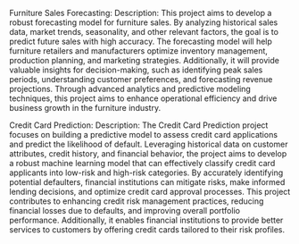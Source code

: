 

Furniture Sales Forecasting:
Description: This project aims to develop a robust forecasting model for furniture sales. By analyzing historical sales data, market trends, seasonality, and other relevant factors, the goal is to predict future sales with high accuracy. The forecasting model will help furniture retailers and manufacturers optimize inventory management, production planning, and marketing strategies. Additionally, it will provide valuable insights for decision-making, such as identifying peak sales periods, understanding customer preferences, and forecasting revenue projections. Through advanced analytics and predictive modeling techniques, this project aims to enhance operational efficiency and drive business growth in the furniture industry.

Credit Card Prediction:
Description: The Credit Card Prediction project focuses on building a predictive model to assess credit card applications and predict the likelihood of default. Leveraging historical data on customer attributes, credit history, and financial behavior, the project aims to develop a robust machine learning model that can effectively classify credit card applicants into low-risk and high-risk categories. By accurately identifying potential defaulters, financial institutions can mitigate risks, make informed lending decisions, and optimize credit card approval processes. This project contributes to enhancing credit risk management practices, reducing financial losses due to defaults, and improving overall portfolio performance. Additionally, it enables financial institutions to provide better services to customers by offering credit cards tailored to their risk profiles.
